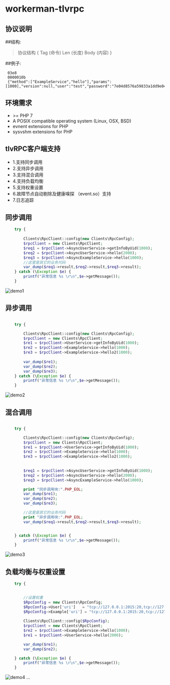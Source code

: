 # workerman-tlvrpc

## 协议说明
##结构:

>  协议结构 {
     Tag (命令)
     Len (长度)
     Body (内容)
}
 
##例子:

     03e8
     0000010b
     {"method":["ExampleService","hello"],"params":[1000],"version":null,"user":"test","password":"7e04d8576a59833a1dd9e04ad7a27c23","timestamp":1556129969.776097,"secret":"xx","signature":"xx","traceId":1}


## 环境需求
* \>= PHP 7
* A POSIX compatible operating system (Linux, OSX, BSD)  
* evnent extensions for PHP  
* sysvshm extensions for PHP  

## tlvRPC客户端支持
 * 1.支持同步调用
 * 2.支持异步调用
 * 3.支持混合调用
 * 4.支持负载均衡
 * 5.支持权重设置
 * 6.故障节点自动剔除及健康嗅探 （event.so）支持
 * 7.日志追踪


## 同步调用
```PHP
    try {
        
        Clients\RpcClient::config(new Clients\RpcConfig);
        $rpcClient = new Clients\RpcClient;
        $req1 = $rpcClient->AsyncUserService->getInfoByUid(1000);
        $req2 = $rpcClient->AsyncUserService->hello(2000);
        $req3 = $rpcClient->AsyncExampleService->hello(1000);
        //这里是其它的业务代码
        var_dump($req1->result,$req2->result,$req3->result);
    } catch (\Exception $e) {
        printf("异常信息 %s \r\n",$e->getMessage());
    }

```
![demo1](https://github.com/MengyangRen/workerman-tlvrpc/img/syncCall.png)
## 异步调用
```PHP

    try {

        Clients\RpcClient::config(new Clients\RpcConfig);
        $rpcClient = new Clients\RpcClient;
        $re1 = $rpcClient->UserService->getInfoByUid(1000);
        $re2 = $rpcClient->ExampleService->hello(1000);
        $re3 = $rpcClient->ExampleService->hello2(1000);
        
        var_dump($re1);
        var_dump($re2);
        var_dump($re3);
    } catch (\Exception $e) {
        printf("异常信息 %s \r\n",$e->getMessage());
    }
```
![demo2](https://github.com/MengyangRen/workerman-tlvrpc/img/asyncCall.png)
## 混合调用
```PHP

    try {

        Clients\RpcClient::config(new Clients\RpcConfig);
        $rpcClient = new Clients\RpcClient;
        $re1 = $rpcClient->UserService->getInfoByUid(1000);
        $re2 = $rpcClient->ExampleService->hello(1000);
        $re3 = $rpcClient->ExampleService->hello2(1000);
        
        
        $req1 = $rpcClient->AsyncUserService->getInfoByUid(1000);
        $req2 = $rpcClient->AsyncUserService->hello(2000);
        $req3 = $rpcClient->AsyncExampleService->hello(1000);

        print "同步调用块:".PHP_EOL;
        var_dump($re1);
        var_dump($re2);
        var_dump($re3);

        //这里是其它的业务代码
        print "异步调用块:".PHP_EOL;
        var_dump($req1->result,$req2->result,$req3->result);


    } catch (\Exception $e) {
        printf("异常信息 %s \r\n",$e->getMessage());
    }

```
![demo3](https://github.com/MengyangRen/workerman-tlvrpc/img/minCall.png)

## 负载均衡与权重设置

```PHP
    try {
        

        //设置权重
        $RpcConfig = new Clients\RpcConfig;
        $RpcConfig->User['uri']   = "tcp://127.0.0.1:2015:20,tcp://127.0.0.1:2015:40,tcp://127.0.0.1:2015:60";
        $RpcConfig->Example['uri'] = "tcp://127.0.0.1:2015:20,tcp://127.0.0.1:2015:40,tcp://127.0.0.1:2015:60";
        
        Clients\RpcClient::config($RpcConfig);
        $rpcClient = new Clients\RpcClient;
        $re2 = $rpcClient->ExampleService->hello(1000);
        $re1 = $rpcClient->UserService->hello(2000);

        var_dump($re1);
        var_dump($re2);

    } catch (\Exception $e) {
        printf("异常信息 %s \r\n",$e->getMessage());
    }
```
![demo4](https://github.com/MengyangRen/workerman-tlvrpc/img/loadlevel.png)
...